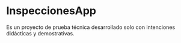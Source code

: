 # InspeccionesApp
Es un proyecto de prueba técnica desarrollado solo con intenciones didácticas y demostrativas.
